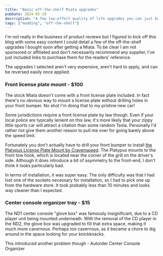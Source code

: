 ```yaml
---
title: "Basic off-the-shelf Miata upgrades"
pubDate: 2024-05-28
description: "A few low-effort quality of life upgrades you can just buy."
tags: ["modding", "off-the-shelf"]
---
```


I'm not really in the business of product reviews but I figured to kick off this blog with some easy content I could detail a few of the off-the-shelf upgrades I bought soon after getting a Miata.
To be clear I am not sponsored or affiliated and don't necessarily recommend any supplier, I've just included links to purchase them for the readers' reference.

The upgrades I selected aren't very expensive, aren't hard to apply, and can be reversed easily once applied.

### Front license plate mount - $100

The stock Miata doesn't come with a front license plate included.
In fact there's no obvious way to mount a license plate without drilling holes in your front bumper.
No shot I'm doing that to my pristine new car!

Some jurisdictions require a front license plate by law though.
Even if your local police are typically lenient on this law, it's more likely that your zippy little sports car will attract a citation than some random Tesla.
Personally I'd rather not give them another reason to pull me over for going barely above the speed limit.

Fortunately you don't actually have to drill your front bumper to install [the Platypus License Plate Mount by Cravenspeed](https://mossmiata.com/903-277-platypus-license-plate-mount-by-cravenspeed).
The Platypus mounts to the front tow hook, which is located near the corner of the grill on the driver's side.
Although it does introduce a bit of asymmetry to the front-end, I don't think it looks particularly bad.

In terms of installation, it was super easy.
The only difficulty was that I had lost one of the sockets necessary for installation, so I had to pick one up from the hardware store.
It took probably less than 10 minutes and looks way cleaner than I expected.

### Center console organizer tray - $15

The ND1 center console "glove box" was famously insignificant, due to a CD player unit being mounted underneath.
With the removal of the CD player in the ND2, the glove box was upgraded to fill that extra space, making it much more cavernous.
Perhaps too cavernous, as it became a chore to dig around in the space looking for your knickknacks.

This introduced another problem though - Autorder Center Console Organizer
